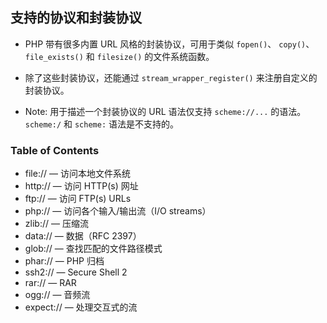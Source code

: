 ## 支持的协议和封装协议
* PHP 带有很多内置 URL 风格的封装协议，可用于类似 `fopen()`、 `copy()`、 `file_exists()` 和 `filesize()` 的文件系统函数。 

* 除了这些封装协议，还能通过 `stream_wrapper_register()` 来注册自定义的封装协议。

* Note: 用于描述一个封装协议的 URL 语法仅支持 `scheme://...` 的语法。 `scheme:/` 和 `scheme:` 语法是不支持的。


### Table of Contents
* file:// — 访问本地文件系统
* http:// — 访问 HTTP(s) 网址
* ftp:// — 访问 FTP(s) URLs
* php:// — 访问各个输入/输出流（I/O streams）
* zlib:// — 压缩流
* data:// — 数据（RFC 2397）
* glob:// — 查找匹配的文件路径模式
* phar:// — PHP 归档
* ssh2:// — Secure Shell 2
* rar:// — RAR
* ogg:// — 音频流
* expect:// — 处理交互式的流
